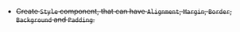  - ~~Create `Style` component, that can have `Alignment`, `Margin`, `Border`, `Background` and `Padding`.~~ 